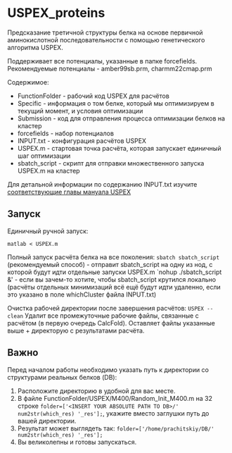 # USPEX_proteins

Предсказание третичной структуры белка на основе первичной аминокислотной последовательности с помощью генетического алгоритма USPEX.

Поддерживает все потенциалы, указанные в папке forcefields. Рекомендуемые потенциалы - amber99sb.prm, charmm22cmap.prm

Содержимое:
 - FunctionFolder - рабочий код USPEX для расчётов
 - Specific - информация о том белке, который мы оптимизируем в текущий момент, и условия оптимизации
 - Submission - код для отправления процесса оптимизации белков на кластер
 - forcefields - набор потенциалов
 - INPUT.txt - конфигурация расчётов USPEX
 - USPEX.m - стартовая точка расчёта, которая запускает единичный шаг оптимизации
 - sbatch_script - скрипт для отправки множественного запуска USPEX.m на кластер

Для детальной информации по содержанию INPUT.txt изучите [соответствующие главы мануала USPEX](https://uspex-team.org/online_utilities/uspex_manual_release/EnglishVersion/uspex_manual_english/inputs.html)
## Запуск
Единичный ручной запуск:

`matlab < USPEX.m`

Полный запуск расчёта белка на все поколения:
`sbatch sbatch_script` (рекомендуемый способ) - отправит sbatch_script на одну из нод, с которой будут идти отдельные запуски USPEX.m
`nohup ./sbatch_script &' - если вы зачем-то хотите, чтобы sbatch_script крутился локально (расчёты отдельных минимизаций всё ещё будут идти удаленно, если это указано в поле whichCluster файла INPUT.txt)

Очистка рабочей директории после завершения расчётов:
`USPEX --clean` 
Удалит все промежуточные рабочие файлы, связанные с расчётом (в первую очередь CalcFold). Оставляет файлы указанные выше + директорую с результатами расчёта.


## Важно
Перед началом работы необходимо указать путь к директории со структурами реальных белков (DB):
1. Расположите директорию в удобной для вас месте.
2. В файле FunctionFolder/USPEX/M400/Random_Init_M400.m на 32 строке `folder=['<INSERT YOUR ABSOLUTE PATH TO DB>/' num2str(which_res) '_res'];`, укажите вместо заглушки путь до вашей директории.
3. Результат может выглядеть так: `folder=['/home/prachitskiy/DB/' num2str(which_res) '_res'];`
4. Вы великолепны и готовы запускаться.
